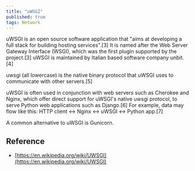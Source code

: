 ```yaml
---
title: "uWSGI"
published: true
tags: Network
---
```


uWSGI is an open source software application that "aims at developing a full
stack for building hosting services".[3] It is named after the Web Server
Gateway Interface (WSGI), which was the first plugin supported by the
project.[3] uWSGI is maintained by Italian based software company unbit.[4]

uwsgi (all lowercase) is the native binary protocol that uWSGI uses to
communicate with other servers.[5]

uWSGI is often used in conjunction with web servers such as Cherokee and
Nginx, which offer direct support for uWSGI's native uwsgi protocol, to serve
Python web applications such as Django.[6] For example, data may flow like
this: HTTP client ↔ Nginx ↔ uWSGI ↔ Python app.[7]

A common alternative to uWSGI is Gunicorn.

## Reference

- [https://en.wikipedia.org/wiki/UWSGI](https://en.wikipedia.org/wiki/UWSGI)
